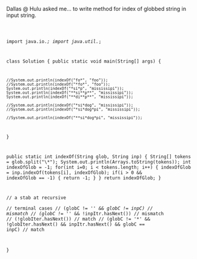 Dallas @ Hulu asked me... to write method for index of globbed string in input string.

<code>

import java.io.*;
import java.util.*;

class Solution {
  public static void main(String[] args) {
   
    //System.out.println(indexOf("fo*", "foo"));
    //System.out.println(indexOf("*fo*", "foo"));
    System.out.println(indexOf("*si*p", "mississipi"));
    System.out.println(indexOf("**si**p**", "mississipi"));
    System.out.println(indexOf("**di**p**", "mississipi"));
    
    //System.out.println(indexOf("*si*dog", "mississipi"));
    //System.out.println(indexOf("*si*dog*pi", "mississipi"));
    
    //System.out.println(indexOf("**si*dog*pi", "mississipi"));
    
  }
  
  public static int indexOf(String glob, String inp)
  {
    String[] tokens = glob.split("\\*");
    System.out.println(Arrays.toString(tokens));
    int indexOfGlob = -1;
    for(int i=0; i < tokens.length; i++)
    {
       indexOfGlob = inp.indexOf(tokens[i], indexOfGlob);
       if(i > 0 && indexOfGlob == -1)
       {
         return -1; 
       }
    }
     return indexOfGlob;
  }
  
// a stab at recursive  
  // terminal cases
  // (globC != '*' && globC != inpC)
  //      mismatch
  // (globC != '*' && !inpItr.hasNext())
  //      mismatch 
  // (!globIter.hasNext())
  //      match
  // (globC != '*' && !globIter.hasNext() && inpItr.hasNext() && globC == inpC)
  //      match 

}
</code>
